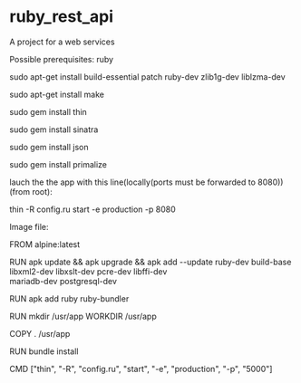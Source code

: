# ruby_rest_api
A project for a web services

Possible prerequisites:
ruby

sudo apt-get install build-essential patch ruby-dev zlib1g-dev liblzma-dev

sudo apt-get install make

sudo gem install thin

sudo gem install sinatra

sudo gem install json

sudo gem install primalize


lauch the the app with this line(locally(ports must be forwarded to 8080))(from root):

thin -R config.ru start -e production -p 8080


Image file:

FROM alpine:latest

RUN apk update && apk upgrade &&  apk add --update ruby-dev build-base \
  libxml2-dev libxslt-dev pcre-dev libffi-dev \
  mariadb-dev postgresql-dev

RUN apk add ruby ruby-bundler

RUN mkdir /usr/app
WORKDIR /usr/app

COPY . /usr/app

RUN bundle install

CMD ["thin", "-R", "config.ru", "start", "-e", "production", "-p", "5000"]